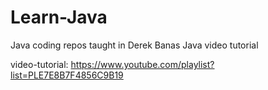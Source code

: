 # Learn-Java
Java coding repos taught in Derek Banas Java video tutorial

video-tutorial: https://www.youtube.com/playlist?list=PLE7E8B7F4856C9B19
